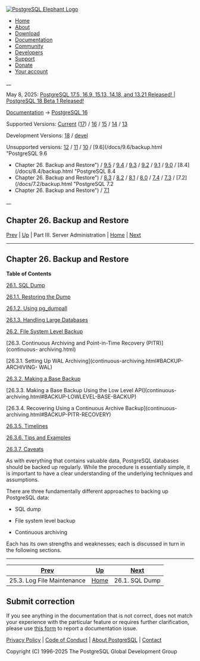 [ ![PostgreSQL Elephant Logo](/media/img/about/press/elephant.png) ](/)

  * [Home](/ "Home")
  * [About](/about/ "About")
  * [Download](/download/ "Download")
  * [Documentation](/docs/ "Documentation")
  * [Community](/community/ "Community")
  * [Developers](/developer/ "Developers")
  * [Support](/support/ "Support")
  * [Donate](/about/donate/ "Donate")
  * [Your account](/account/ "Your account")

__

May 8, 2025: [ PostgreSQL 17.5, 16.9, 15.13, 14.18, and 13.21 Released! ](/about/news/postgresql-175-169-1513-1418-and-1321-released-3072/) | [ PostgreSQL 18 Beta 1 Released! ](/about/news/postgresql-18-beta-1-released-3070/)

[Documentation](/docs/ "Documentation") -> [PostgreSQL
16](/docs/16/index.html)

Supported Versions: [Current](/docs/current/backup.html "PostgreSQL 17 -
Chapter 26. Backup and Restore") ([17](/docs/17/backup.html "PostgreSQL 17 -
Chapter 26. Backup and Restore")) / [16](/docs/16/backup.html "PostgreSQL 16 -
Chapter 26. Backup and Restore") / [15](/docs/15/backup.html "PostgreSQL 15 -
Chapter 26. Backup and Restore") / [14](/docs/14/backup.html "PostgreSQL 14 -
Chapter 26. Backup and Restore") / [13](/docs/13/backup.html "PostgreSQL 13 -
Chapter 26. Backup and Restore")

Development Versions: [18](/docs/18/backup.html "PostgreSQL 18 -
Chapter 26. Backup and Restore") / [devel](/docs/devel/backup.html "PostgreSQL
devel - Chapter 26. Backup and Restore")

Unsupported versions: [12](/docs/12/backup.html "PostgreSQL 12 -
Chapter 26. Backup and Restore") / [11](/docs/11/backup.html "PostgreSQL 11 -
Chapter 26. Backup and Restore") / [10](/docs/10/backup.html "PostgreSQL 10 -
Chapter 26. Backup and Restore") / [9.6](/docs/9.6/backup.html "PostgreSQL 9.6
- Chapter 26. Backup and Restore") / [9.5](/docs/9.5/backup.html "PostgreSQL
9.5 - Chapter 26. Backup and Restore") / [9.4](/docs/9.4/backup.html
"PostgreSQL 9.4 - Chapter 26. Backup and Restore") /
[9.3](/docs/9.3/backup.html "PostgreSQL 9.3 - Chapter 26. Backup and Restore")
/ [9.2](/docs/9.2/backup.html "PostgreSQL 9.2 - Chapter 26. Backup and
Restore") / [9.1](/docs/9.1/backup.html "PostgreSQL 9.1 - Chapter 26. Backup
and Restore") / [9.0](/docs/9.0/backup.html "PostgreSQL 9.0 -
Chapter 26. Backup and Restore") / [8.4](/docs/8.4/backup.html "PostgreSQL 8.4
- Chapter 26. Backup and Restore") / [8.3](/docs/8.3/backup.html "PostgreSQL
8.3 - Chapter 26. Backup and Restore") / [8.2](/docs/8.2/backup.html
"PostgreSQL 8.2 - Chapter 26. Backup and Restore") /
[8.1](/docs/8.1/backup.html "PostgreSQL 8.1 - Chapter 26. Backup and Restore")
/ [8.0](/docs/8.0/backup.html "PostgreSQL 8.0 - Chapter 26. Backup and
Restore") / [7.4](/docs/7.4/backup.html "PostgreSQL 7.4 - Chapter 26. Backup
and Restore") / [7.3](/docs/7.3/backup.html "PostgreSQL 7.3 -
Chapter 26. Backup and Restore") / [7.2](/docs/7.2/backup.html "PostgreSQL 7.2
- Chapter 26. Backup and Restore") / [7.1](/docs/7.1/backup.html "PostgreSQL
7.1 - Chapter 26. Backup and Restore")

__

Chapter 26. Backup and Restore  
---  
[Prev](logfile-maintenance.html "25.3. Log File Maintenance")  | [Up](admin.html "Part III. Server Administration") | Part III. Server Administration | [Home](index.html "PostgreSQL 16.9 Documentation") |  [Next](backup-dump.html "26.1. SQL Dump")  
  
* * *

## Chapter 26. Backup and Restore

**Table of Contents**

[26.1. SQL Dump](backup-dump.html)

    

[26.1.1. Restoring the Dump](backup-dump.html#BACKUP-DUMP-RESTORE)

[26.1.2. Using pg_dumpall](backup-dump.html#BACKUP-DUMP-ALL)

[26.1.3. Handling Large Databases](backup-dump.html#BACKUP-DUMP-LARGE)

[26.2. File System Level Backup](backup-file.html)

[26.3. Continuous Archiving and Point-in-Time Recovery (PITR)](continuous-
archiving.html)

    

[26.3.1. Setting Up WAL Archiving](continuous-archiving.html#BACKUP-ARCHIVING-
WAL)

[26.3.2. Making a Base Backup](continuous-archiving.html#BACKUP-BASE-BACKUP)

[26.3.3. Making a Base Backup Using the Low Level API](continuous-
archiving.html#BACKUP-LOWLEVEL-BASE-BACKUP)

[26.3.4. Recovering Using a Continuous Archive Backup](continuous-
archiving.html#BACKUP-PITR-RECOVERY)

[26.3.5. Timelines](continuous-archiving.html#BACKUP-TIMELINES)

[26.3.6. Tips and Examples](continuous-archiving.html#BACKUP-TIPS)

[26.3.7. Caveats](continuous-archiving.html#CONTINUOUS-ARCHIVING-CAVEATS)

As with everything that contains valuable data, PostgreSQL databases should be
backed up regularly. While the procedure is essentially simple, it is
important to have a clear understanding of the underlying techniques and
assumptions.

There are three fundamentally different approaches to backing up PostgreSQL
data:

  * SQL dump

  * File system level backup

  * Continuous archiving

Each has its own strengths and weaknesses; each is discussed in turn in the
following sections.

* * *

[Prev](logfile-maintenance.html "25.3. Log File Maintenance")  | [Up](admin.html "Part III. Server Administration") |  [Next](backup-dump.html "26.1. SQL Dump")  
---|---|---  
25.3. Log File Maintenance  | [Home](index.html "PostgreSQL 16.9 Documentation") |  26.1. SQL Dump  
  
## Submit correction

If you see anything in the documentation that is not correct, does not match
your experience with the particular feature or requires further clarification,
please use [this form](/account/comments/new/16/backup.html/) to report a
documentation issue.

[Privacy Policy](/about/privacypolicy) | [Code of Conduct](/about/policies/coc/) | [About PostgreSQL](/about/) | [Contact](/about/contact/)  

Copyright (C) 1996-2025 The PostgreSQL Global Development Group

